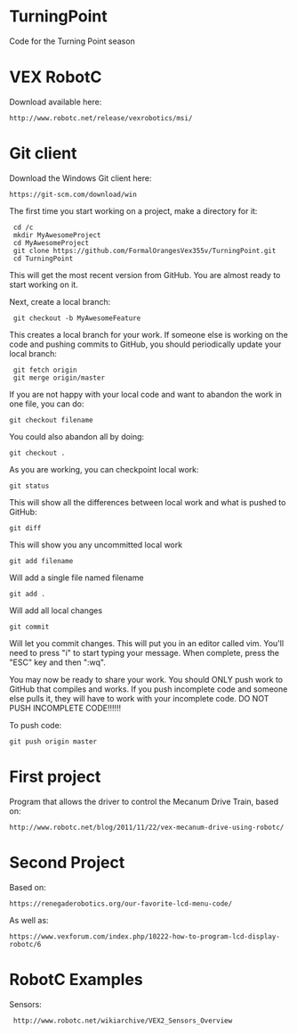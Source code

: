 # TurningPoint
Code for the Turning Point season

# VEX RobotC
Download available here:

    http://www.robotc.net/release/vexrobotics/msi/

# Git client
Download the Windows Git client here:

    https://git-scm.com/download/win

The first time you start working on a project, make a directory for it:

     cd /c
     mkdir MyAwesomeProject
     cd MyAwesomeProject
     git clone https://github.com/FormalOrangesVex355v/TurningPoint.git
     cd TurningPoint

This will get the most recent version from GitHub. You are almost ready to start working on it.

Next, create a local branch:

     git checkout -b MyAwesomeFeature

This creates a local branch for your work. If someone else is working on the code and pushing commits to GitHub, you should periodically update your local branch:

     git fetch origin
     git merge origin/master
     
If you are not happy with your local code and want to abandon the work in one file, you can do:

    git checkout filename

You could also abandon all by doing:

    git checkout .

As you are working, you can checkpoint local work:

    git status

This will show all the differences between local work and what is pushed to GitHub:

    git diff

This will show you any uncommitted local work

    git add filename

Will add a single file named filename

    git add .
    
Will add all local changes

    git commit
    
Will let you commit changes. This will put you in an editor called vim. You'll need to press "i" to start typing your message. When complete, press the "ESC" key and then ":wq".

You may now be ready to share your work. You should ONLY push work to GitHub that compiles and works. If you push incomplete code and someone else pulls it, they will have to work with your incomplete code. DO NOT PUSH INCOMPLETE CODE!!!!!!

To push code:

    git push origin master

# First project
Program that allows the driver to control the Mecanum Drive Train, based on:

    http://www.robotc.net/blog/2011/11/22/vex-mecanum-drive-using-robotc/

# Second Project
Based on: 

    https://renegaderobotics.org/our-favorite-lcd-menu-code/

As well as: 

    https://www.vexforum.com/index.php/10222-how-to-program-lcd-display-robotc/6

# RobotC Examples

Sensors:

     http://www.robotc.net/wikiarchive/VEX2_Sensors_Overview
     
